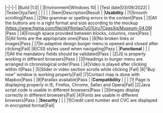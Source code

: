 |-|-|-|
|Build |1.0| |
|Environment|Windows 10| |
|Test date|03/09/2022| |
|Tester|ilya7am| |
| | | |
|Item|Description|Result |
|**Usability**           |
|1|Smooth scrolling|Pass |
|2|No grammar or spelling errors in the content|Pass |
|3|All the buttons are in a right format and size according to the mockup (https://www.figma.com/file/xkP6mIaq7uG1Uru7CpasXq/Museum-04.09) |Pass |
|4|Enough space provided between blocks, columns, rows|Pass |
|5|All fonts are the appropriate ones|Pass |
|6|No broken links or images|Pass |
|7|In adaptive design burger menu is opened and closed after clicking|Fail|
|8|CSS styles used when navigating|Pass |
|**Functional** | | |
|1|All the mandatory fields should be validated|Pass |
|2|JS is properly working in different browsers|Pass |
|3|Headings in burger menu are arranged in chronological order|Pass |
|4|Video is played after clicking within it|Pass |
|5|Slider in video section scrolls while clicking |Fail|
|6|"Buy now" window is working properly|Fail|
|7|Contact map is done with Mapbox|Pass |
|8|Parallax available|Pass |
|**Compatibility** | | |
|1| Page is displaying properly in IE, Firefox, Chrome, Safari and Opera|Fail|
|2|Java script code is usable in different browsers|Pass |
|3|Images display correctly in different browsers|Fail|
|4|Fonts are usable in different browsers|Pass |
|**Security** | | |
|1|Сredit card number and CVC are displayed in encrypted format|Fail|
